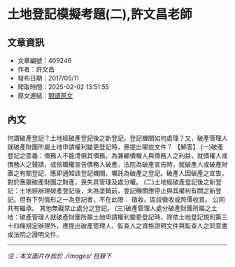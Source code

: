 # 土地登記模擬考題(二),許文昌老師

## 文章資訊
- 文章編號：409246
- 作者：許文昌
- 發布日期：2017/05/11
- 爬取時間：2025-02-02 13:51:55
- 原文連結：[閱讀原文](https://real-estate.get.com.tw/Columns/detail.aspx?no=409246)

## 內文
何謂破產登記？土地經破產登記後之新登記，登記機關如何處理？又，破產管理人就破產財團所屬土地申請權利變更登記時，應提出哪些文件？
【解答】
(一)破產登記之意義：債務人不能清償其債務，為兼顧債權人與債務人之利益，就債權人或債務人之聲請，或依職權宣告債務人破產。法院為破產宣告時，就破產人或破產財團之有關登記，應即通知該登記機關，囑託為破產之登記。破產人因破產之宣告，對於應屬破產財團之財產，喪失其管理及處分權。
(二)土地經破產登記後之新登記：土地經辦理破產登記後，未為塗銷前，登記機關應停止與其權利有關之新登記。但有下列情形之一為登記者，不在此限：
徵收、區段徵收或照價收買。
公同共有繼承。
其他無礙禁止處分之登記。
(三)破產管理人處分破產財團所屬之土地：破產管理人就破產財團所屬土地申請權利變更登記時，除依土地登記規則第三十四條規定辦理外，應提出破產管理人、監查人之資格證明文件與監查人之同意書或法院之證明文件。

---
*注：本文圖片存放於 ./images/ 目錄下*
